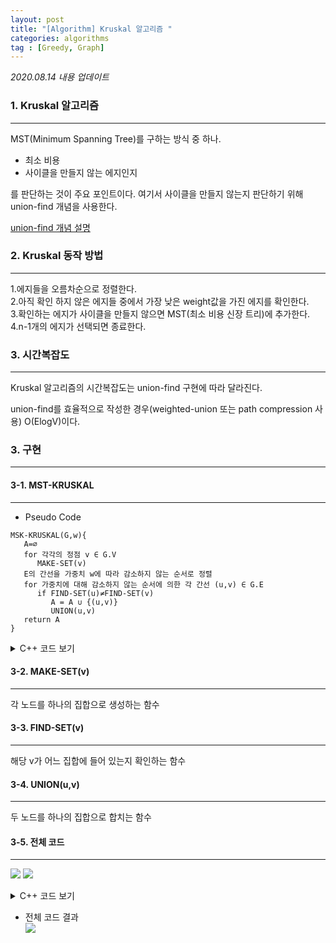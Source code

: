 ```yaml
---
layout: post
title: "[Algorithm] Kruskal 알고리즘 "
categories: algorithms
tag : [Greedy, Graph]
---
```


_2020.08.14 내용 업데이트_  

### 1. Kruskal 알고리즘 
---
MST(Minimum Spanning Tree)를 구하는 방식 중 하나.  

- 최소 비용  
- 사이클을 만들지 않는 에지인지

를 판단하는 것이 주요 포인트이다. 여기서 사이클을 만들지 않는지 판단하기 위해 union-find 개념을 사용한다. 

[union-find 개념 설명](https://krispedia.github.io/algorithms/union-find/)

### 2. Kruskal 동작 방법<br>
---
   1.에지들을 오름차순으로 정렬한다.<br>
   2.아직 확인 하지 않은 에지들 중에서 가장 낮은 weight값을 가진 에지를 확인한다. <br>
   3.확인하는 에지가 사이클을 만들지 않으면 MST(최소 비용 신장 트리)에 추가한다.<br>
   4.n-1개의 에지가 선택되면 종료한다.<br>

### 3. 시간복잡도  
---
Kruskal 알고리즘의 시간복잡도는 union-find 구현에 따라 달라진다.  

union-find를 효율적으로 작성한 경우(weighted-union 또는 path compression 사용) O(ElogV)이다.  

### 3. 구현
---
#### 3-1. MST-KRUSKAL
---
- Pseudo Code
```
MSK-KRUSKAL(G,w){
   A=∅
   for 각각의 정점 v ∈ G.V
      MAKE-SET(v)
   E의 간선을 가중치 w에 따라 감소하지 않는 순서로 정렬
   for 가중치에 대해 감소하지 않는 순서에 의한 각 간선 (u,v) ∈ G.E
      if FIND-SET(u)≠FIND-SET(v)
         A = A ∪ {(u,v)}
         UNION(u,v)
   return A
}
```

<details>
<summary>C++ 코드 보기</summary>
<div markdown="1">

```cpp
void MST_Kruskal(char vertex[], Edge *edge[], SetItem *set[]){
    Edge **A = nullptr;
    int selectedEdge = 0;
    int sumEdgeCost = 0;

    for(int vIndex=0; vIndex<n; vIndex++){
        MAKE_SET(vIndex, vertex[vIndex], set);
    }
    mergeSort(edge, 0, m-1);

    for(int eIndex=0; eIndex<m; eIndex++){
        if(FIND_SET(edge[eIndex]->e1, set) != FIND_SET(edge[eIndex]->e2, set)) {
            if(selectedEdge==0)
                A = &edge[eIndex];
            else
                *(A + selectedEdge) = edge[eIndex];
            sumEdgeCost += edge[eIndex]->cost;
            selectedEdge++;
            Weighted_Union(edge[eIndex]->e1, edge[eIndex]->e2, set);
        }
        if(selectedEdge==n-1)
            break;
    }
    return;
}
```
</div>
</details>

#### 3-2. MAKE-SET(v)
---
각 노드를 하나의 집합으로 생성하는 함수

#### 3-3. FIND-SET(v)
---
해당 v가 어느 집합에 들어 있는지 확인하는 함수

#### 3-4. UNION(u,v)
---
두 노드를 하나의 집합으로 합치는 함수 

#### 3-5. 전체 코드
---
![](https://krispedia.github.io/assets/images/kruskal_ex1.jpg)
![](https://krispedia.github.io/assets/images/kruskal_ex2.jpg)

<details>
<summary>C++ 코드 보기</summary>
<div markdown="1">

```cpp
#include<iostream>
#define MAX 100
using namespace std;

struct Edge{
    char e1;
    char e2;
    int cost;
    Edge(char e1, char e2, int cost):e1(e1), e2(e2), cost(cost){}
    void print(){
        cout<<"("<<e1<<","<<e2<<") "<<cost<<endl;
    }
};
struct SetItem{
    char origin;
    char parent;
    SetItem(char origin, char parent): origin(origin), parent(parent){}
};

int size[10] = {1};
int n, m;

char FIND_SET(char target, SetItem **set);

////////////////// 출력용 /////////////////////////////
///
void checkSet(SetItem *set[]){
    for(int i=0; i<n; i++)
        cout<<set[i]->origin<<" ";
    cout<<endl;
    for(int i=0; i<n; i++)
        cout<<set[i]->parent<<" ";
    cout<<endl;
}
void printSet(SetItem *set[]){
    bool done[MAX] = {false};
    bool head[MAX] = {false};
    for(int setIndex=0; setIndex<n; setIndex++){
        char headChar = set[setIndex]->parent;
        for(int subIndex=0; subIndex<n; subIndex++){
            if(set[subIndex]->origin == headChar)
                head[subIndex] = true;
        }
    }
    for(int index=0; index<n; index++){
        if(head[index]){
            char headChar = set[index]->origin;
            cout<<"{ ";
            for(int setIndex=0; setIndex<n; setIndex++){
                if(FIND_SET(set[setIndex]->origin, set) == headChar)
                    cout<<set[setIndex]->origin<<" ";
            }
            cout<<"} ";
        }
    }
    cout<<endl;
}
///
////////////////////////////////////////////////////////

void MAKE_SET(int index, char in, SetItem **set){
    *(set+index) = new SetItem(in, in);
}
char FIND_SET(char target, SetItem **set){
    int targetIndex;
    for(int sIndex=0; sIndex<n; sIndex++){
        if(set[sIndex]->origin == target) {
            targetIndex = sIndex;
            break;
        }
    }
    if(set[targetIndex]->parent != set[targetIndex]->origin){
        set[targetIndex]->parent = FIND_SET(set[targetIndex]->parent, set);
    }
    return set[targetIndex]->parent;
}
void Weighted_Union(char e1, char e2, SetItem **set){
    char x = FIND_SET(e1, set);
    char y = FIND_SET(e2, set);
    int xIndex, yIndex;

    for(int sIndex=0; sIndex<n; sIndex++){
        if(set[sIndex]->origin == x)
            xIndex = sIndex;
        if(set[sIndex]->origin == y)
            yIndex = sIndex;
    }

    if(size[xIndex] < size[yIndex]) {
        set[xIndex]->parent = y;
        size[y] = size[y] + size[x];
    }
    else{
        set[yIndex]->parent = x;
        size[x] = size[x] + size[y];
    }

}
void merge(Edge *arr[], int begin, int q, int end){
    Edge *a[end];
    int i=begin, j=q+1, k=begin;

    while(i<=q && j<=end){
        if(arr[i]->cost<=arr[j]->cost)
            a[k++] = arr[i++];
        else
            a[k++] = arr[j++];
    }
    int tmp = i>q? j:i;
    while(k<=end)
        a[k++] = arr[tmp++];
    for(int i=begin; i<=end; i++)
        arr[i] = a[i];
}
void mergeSort(Edge *arr[], int begin, int end) {
    if (begin < end) {
        int q = (begin + end) / 2;
        mergeSort(arr, begin, q);
        mergeSort(arr, q + 1, end);
        merge(arr, begin, q, end);
    }
}
void MST_Kruskal(char vertex[], Edge *edge[], SetItem *set[]){
    Edge **A = nullptr;
    int selectedEdge = 0;
    int sumEdgeCost = 0;

    for(int vIndex=0; vIndex<n; vIndex++){
        MAKE_SET(vIndex, vertex[vIndex], set);
    }
    mergeSort(edge, 0, m-1);

    for(int eIndex=0; eIndex<m; eIndex++){
        if(FIND_SET(edge[eIndex]->e1, set) != FIND_SET(edge[eIndex]->e2, set)) {
            cout<<"("<<edge[eIndex]->e1<<","<<edge[eIndex]->e2<<") cost: "<<edge[eIndex]->cost<<endl;
            if(selectedEdge==0)
                A = &edge[eIndex];
            else
                *(A + selectedEdge) = edge[eIndex];
            sumEdgeCost += edge[eIndex]->cost;
            selectedEdge++;
            Weighted_Union(edge[eIndex]->e1, edge[eIndex]->e2, set);
        }
        if(selectedEdge==n-1)
            break;
    }
    cout<<"Cost Sum: "<<sumEdgeCost<<endl;
    return;
}

int main(){
    n=9;
    m=14;
    SetItem *set[n];
    char vertex[] = {'a','b','c','d','e','f','g','h','i'};
    Edge *edge[] = { new Edge('a','b', 4),
                     new Edge('a','h', 8),
                     new Edge('b','c', 8),
                     new Edge('b','h', 11),
                     new Edge('c','d', 7),
                     new Edge('c','i', 2),
                     new Edge('c','f', 4),
                     new Edge('d','e', 9),
                     new Edge('d','f', 14),
                     new Edge('e','f', 10),
                     new Edge('f','g', 2),
                     new Edge('g','i', 6),
                     new Edge('g','h', 1),
                     new Edge('h','i', 7)
    };

    MST_Kruskal(vertex, edge, set);

    return 0;
}

```
</div>
</details>

- 전체 코드 결과  
![](https://krispedia.github.io/assets/images/kruskal_ex3.jpg)